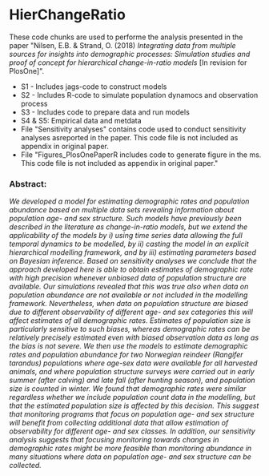 # HierChangeRatio

These code chunks are used to performe the analysis presented in the paper "Nilsen, E.B. & Strand, O. (2018) *Integrating data from multiple sources for insights into demographic processes: Simulation studies and proof of concept for hierarchical change-in-ratio models* [In revision for PlosOne]". 

- S1 - Includes jags-code to construct models
- S2 - Includes R-code to simulate population dynamocs and observation process
- S3 - Includes code to prepare data and run models
- S4 & S5: Empirical data and metdata
- File "Sensitivity analyses" contains code used to conduct sensitivity analyses asreported in the paper. This code file is not included as appendix in original paper.
- File "Figures_PlosOnePaperR includes code to generate figure in the ms. This code file is not included as appendix in original paper."

### Abstract: 
*We developed a model for estimating demographic rates and population abundance based on multiple data sets revealing information about population age- and sex structure. Such models have previously been described in the literature as change-in-ratio models, but we extend the applicability of the models by i) using time series data allowing the full temporal dynamics to be modelled, by ii) casting the model in an explicit hierarchical modelling framework, and by iii) estimating parameters based on Bayesian inference. Based on sensitivity analyses we conclude that the approach developed here is able to obtain estimates of demographic rate with high precision whenever unbiased data of population structure are available. Our simulations revealed that this was true also when data on population abundance are not available or not included in the modelling framework. Nevertheless, when data on population structure are biased due to different observability of different age- and sex categories this will affect estimates of all demographic rates. Estimates of population size is particularly sensitive to such biases, whereas demographic rates can be relatively precisely estimated even with biased observation data as long as the bias is not severe. We then use the models to estimate demographic rates and population abundance for two Norwegian reindeer (Rangifer tarandus) populations where age-sex data were available for all harvested animals, and where population structure surveys were carried out in early summer (after calving) and late fall (after hunting season), and population size is counted in winter. We found that demographic rates were similar regardless whether we include population count data in the modelling, but that the estimated population size is affected by this decision. This suggest that monitoring programs that focus on population age- and sex structure will benefit from collecting additional data that allow estimation of observability for different age- and sex classes. In addition, our sensitivity analysis suggests that focusing monitoring towards changes in demographic rates might be more feasible than monitoring abundance in many situations where data on population age- and sex structure can be collected.*    
